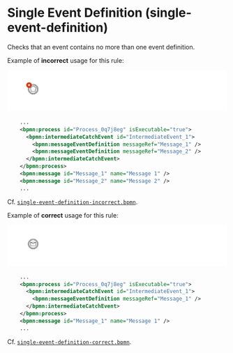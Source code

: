 # Single Event Definition (single-event-definition)

Checks that an event contains no more than one event definition.

Example of __incorrect__ usage for this rule:

![Incorrect usage example](./examples/single-event-definition-incorrect.png)

```xml
    ...
    <bpmn:process id="Process_0q7j8eg" isExecutable="true">
      <bpmn:intermediateCatchEvent id="IntermediateEvent_1">
        <bpmn:messageEventDefinition messageRef="Message_1" />
        <bpmn:messageEventDefinition messageRef="Message_2" />
      </bpmn:intermediateCatchEvent>
    </bpmn:process>
    <bpmn:message id="Message_1" name="Message 1" />
    <bpmn:message id="Message_2" name="Message 2" />
    ...
```

Cf. [`single-event-definition-incorrect.bpmn`](./examples/single-event-definition-incorrect.bpmn).

Example of __correct__ usage for this rule:

![Correct usage example](./examples/single-event-definition-correct.png)

```xml
    ...
    <bpmn:process id="Process_0q7j8eg" isExecutable="true">
      <bpmn:intermediateCatchEvent id="IntermediateEvent_1">
        <bpmn:messageEventDefinition messageRef="Message_1" />
      </bpmn:intermediateCatchEvent>
    </bpmn:process>
    <bpmn:message id="Message_1" name="Message 1" />
    ...
```

Cf. [`single-event-definition-correct.bpmn`](./examples/single-event-definition-correct.bpmn).